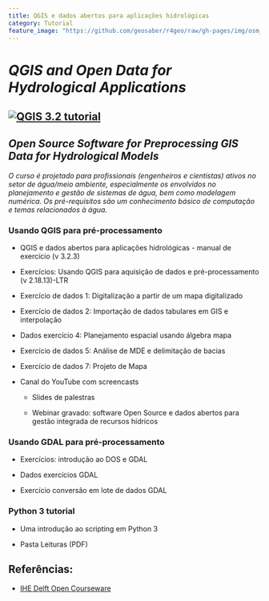 ```yaml
---
title: QGIS e dados abertos para aplicações hidrológicas
category: Tutorial
feature_image: "https://github.com/geosaber/r4geo/raw/gh-pages/img/osm_bkground.png"
---
```


# ***QGIS and Open Data for Hydrological Applications***

[![QGIS 3.2 tutorial](https://github.com/geosaber/r4geo/raw/gh-pages/img/qgis-ihe.png)](https://ocw.un-ihe.org/course/view.php?id=11)
---
## *Open Source Software for Preprocessing GIS Data for Hydrological Models*
*O curso é projetado para profissionais (engenheiros e cientistas) ativos no setor de água/meio ambiente, especialmente os envolvidos no planejamento e gestão de sistemas de água, bem como modelagem numérica.
Os pré-requisitos são um conhecimento básico de computação e temas relacionados à água.*

### Usando QGIS para pré-processamento

- QGIS e dados abertos para aplicações hidrológicas - manual de exercício (v 3.2.3)

- Exercícios: Usando QGIS para aquisição de dados e pré-processamento (v 2.18.13)-LTR

- Exercício de dados 1: Digitalização a partir de um mapa digitalizado

- Exercício de dados 2: Importação de dados tabulares em GIS e interpolação

- Dados exercício 4: Planejamento espacial usando álgebra mapa

- Exercício de dados 5: Análise de MDE e delimitação de bacias

- Exercício de dados 7: Projeto de Mapa

- Canal do YouTube com screencasts

  - Slides de palestras

  - Webinar gravado: software Open Source e dados abertos para gestão integrada de recursos hídricos

### Usando GDAL para pré-processamento

- Exercícios: introdução ao DOS e GDAL

- Dados exercícios GDAL

- Exercício conversão em lote de dados GDAL

### Python 3 tutorial

- Uma introdução ao scripting em Python 3

- Pasta Leituras (PDF)

## Referências:

- [IHE Delft Open Courseware](https://ocw.un-ihe.org)
